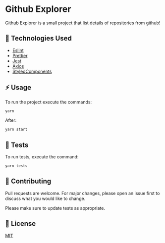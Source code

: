 # Github Explorer

Github Explorer is a small project that list details of repositories from github!

## :link: Technologies Used

- [Eslint](https://eslint.org/)
- [Prettier](https://prettier.io/docs/en/install.html)
- [Jest](https://jestjs.io/)
- [Axios](https://github.com/axios/axios)
- [StyledComponents](https://styled-components.com/)


## :zap: Usage

To run the project execute the commands:

```bash
yarn
```

After:

```bash
yarn start
```

## :rocket: Tests

To run tests, execute the command:

```bash
yarn tests
```

## :pencil: Contributing
Pull requests are welcome. For major changes, please open an issue first to discuss what you would like to change.

Please make sure to update tests as appropriate.

## :book: License
[MIT](https://choosealicense.com/licenses/mit/)
